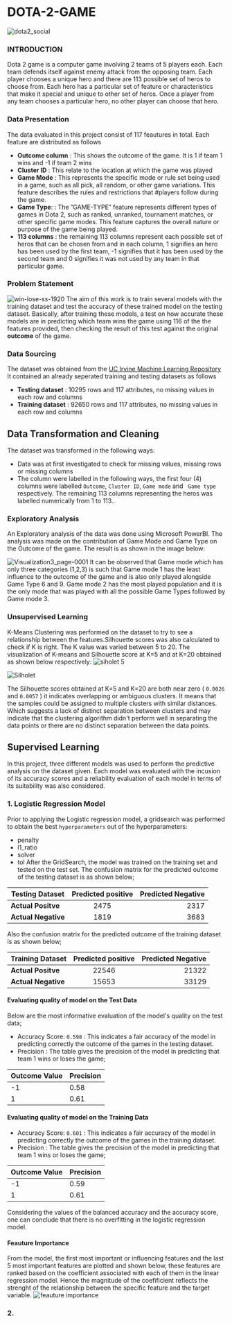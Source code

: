# DOTA-2-GAME
![dota2_social](https://github.com/cctdd/DOTA-2-GAME/assets/122665014/d51dc34b-b538-4eff-85b4-6bd7dbf26650)
### INTRODUCTION ###
Dota 2 game is a computer game involving 2 teams of 5 players each. Each team defends itself against enemy attack from the opposing team. Each player chooses a unique hero and there are 113 possible set of heros to choose from. Each hero has a particular set of feature or characteristics that make it special and unique to other set of heros. Once a player from any team chooses a particular hero, no other player can choose that hero. 

### Data Presentation ###
The data evaluated in this project consist of 117 feautures in total. Each feature are distributed as follows
+ **Outcome column** : This shows the outcome of the game. It is 1 if team 1 wins and -1 if team 2 wins
+ **Cluster ID** : This relate to the location at which the game was played
+ **Game Mode** : This represents the specific mode or rule set being used in a game, such as all pick, all random, or other game variations. This feature describes the rules and restrictions that  #players follow during the game.
+ **Game Type**: : The ”GAME-TYPE” feature represents different types of games in Dota 2, such as ranked, unranked, tournament matches, or other specific game modes. This feature captures the overall nature or purpose of the game being played.
+ **113 columns** : the remaining 113 columns represent each possible set of heros that can be chosen from and in each column, 1 signifies an hero has been used by the first team, -1 signifies that it has been used by the second team and 0 signifies it was not used by any team in that particular game.

### Problem Statement ###
![win-lose-ss-1920](https://github.com/cctdd/DOTA-2-GAME/assets/122665014/58bd7d20-76f0-4b3f-b793-178f81859d56)
The aim of this work is to train several models with the training dataset and test the accuracy of these trained model on the testing dataset. Basically, after training these models, a test on how accurate these models are in predicting which team wins the game using 116 of the the features provided, then checking the result of this test against the original **outcome** of the game. 

### Data Sourcing ###
The dataset was obtained from the [UC Irvine Machine Learning Repository](https://archive.ics.uci.edu/dataset/367/dota2+games+results) It contained an already seperated training and testing datasets as follows
+ **Testing dataset** : 10295 rows and 117 attributes, no missing values in each row and columns
+ **Training dataset** : 92650 rows and 117 attributes, no missing values in each row and columns

## Data Transformation and Cleaning ###
The dataset was transformed in the following ways: 
+ Data was at first investigated to check for missing values, missing rows or missing columns
+ The column were labelled in the following ways, the first four (4) columns were labelled `Outcome`, `Cluster ID`, `Game mode` and ` Game type` respectively. The remaining 113 columns representing the heros was labelled numerically from 1 to 113..

### Exploratory Analysis ### 
An Exploratory analysis of the data was done using Microsoft PowerBI. The analysis was made on the contribution of Game Mode and Game Type on the Outcome of the game. The result is as shown in the image below: 

![Visualization3_page-0001](https://github.com/cctdd/DOTA-2-GAME/assets/122665014/598de10e-c6b7-4e4b-864a-ca8266017ea2)
It can be observed that Game mode which has only three categories (1,2,3) is such that Game mode 1 has the least influence to the outcome of the game and is also only played alongside Game Type 6 and 9. Game mode 2 has the most played population and it is the only mode that was played with all the possible Game Types followed by Game mode 3. 

### Unsupervised Learning ### 
K-Means Clustering was performed on the dataset to try to see a relationship between the features.Silhouette scores was also calculated to check if K is right.  The K value was varied between 5 to 20. The visualization of K-means and Silhouette score at K=5 and at K=20 obtained as shown below respectively:
![siholet 5](https://github.com/cctdd/DOTA-2-GAME/assets/122665014/a30b5c18-f5d1-4122-9a4d-e78caa54c55a)

![Silholet](https://github.com/cctdd/DOTA-2-GAME/assets/122665014/79caade2-60b1-4209-b7d8-c3c15850bdab)

The Silhouette scores obtained at K=5 and K=20 are both near zero ( `0.0026` and `0.0057` ) it indicates overlapping or ambiguous clusters. It means that the samples could be assigned to multiple clusters with similar distances. Which suggests a lack of distinct separation between clusters and may indicate that the clustering algorithm didn't perform well in separating the data points or there are no distinct separation between the data points.

## Supervised Learning ##
In this project, three different models was used to perform the predictive analysis on the dataset given. Each model was evaluated with the incusion of its accuracy scores and a reliability evaluation of each model in terms of its suitability was also considered.

### 1. Logistic Regression Model ###
 Prior to applying the Logistic regression model, a gridsearch was performed to obtain the best `hyperparameters` out of the hyperparameters: 
 + penalty
 + l1_ratio
 + solver
 + tol
 After the GridSearch, the model was trained on the training set and tested on the test set.  The confusion matrix for the predicted outcome of the testing dataset is as shown below;

| Testing Dataset      | Predicted positive           | Predicted Negative  |
| ------------- |:-------------:| -----:|
| **Actual Positve**      | 2475|2317 |
|    **Actual Negative**    | 1819     |  3683 |

Also the confusion matrix for the predicted outcome of the training dataset is as shown below;

| Training Dataset      | Predicted positive           | Predicted Negative  |
| ------------- |:-------------:| -----:|
| **Actual Positve**      |22546 |21322 |
|    **Actual Negative**    | 15653     |  33129 |


#### Evaluating quality of model on the Test Data ####
Below are the most informative evaluation of the model's quality on the test data;
+ Accuracy Score: `0.598` : This indicates a fair accuracy of the model in predicting correctly the outcome of the games in the testing dataset.
+ Precision : The table gives the precision of the model in predicting that team 1 wins or loses the game;

Outcome Value    | Precision 
 -------------|-------------|
-1 | 0.58 
 1 | 0.61 

 #### Evaluating quality of model on the Training Data ####
 + Accuracy Score: `0.601` : This indicates a fair accuracy of the model in predicting correctly the outcome of the games in the training dataset.
+ Precision : The table gives the precision of the model in predicting that team 1 wins or loses the game;

Outcome Value    | Precision 
 -------------|-------------|
-1 | 0.59 
 1 | 0.61 

Considering the values of the balanced accuracy and the accuracy score, one can conclude that there is no overfitting in the logistic regression model.

#### Feauture Importance ####
From the model, the first most important or influencing features and the last 5 most important features are plotted and shown below, these features are ranked based on the coefficient associated with each of them in the linear regression model. Hence the magnitude of the coefificient reflects the strenght of the relationship between the specific feature and the target variable. 
![feauture importance](https://github.com/cctdd/DOTA-2-GAME/assets/122665014/9628394f-394d-4edc-ad37-94bd7aa16ddf)

### 2.  










